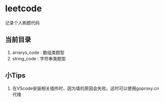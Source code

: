 # leetcode

记录个人刷题代码

## 当前目录
1. arrarys_code : 数组类题型
2. string_code : 字符串类题型

## 小Tips
1. 在VScode安装相关插件时，因为墙的原因会失败。这时可以使用goproxy.cn代理
